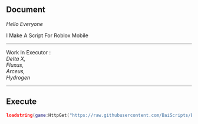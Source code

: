 ## Document
*Hello Everyone*

I Make A Script For Roblox Mobile

------------------------------------

Work In Executor :                  
*Delta X,*                          
*Fluxus,*                           
*Arceus,*                           
*Hydrogen*                          

------------------------------------
## Execute
```lua
loadstring(game:HttpGet("https://raw.githubusercontent.com/BaiScripts/Bai-Hub/main/Bai-Hub"))()
```
